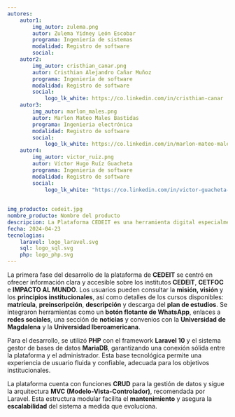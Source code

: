 ```yaml
---
autores:
    autor1:
        img_autor: zulema.png
        autor: Zulema Yidney León Escobar
        programa: Ingeniería de sistemas
        modalidad: Registro de software
        social:
    autor2:
        img_autor: cristhian_canar.png
        autor: Cristhian Alejandro Cañar Muñoz
        programa: Ingeniería de software
        modalidad: Registro de software
        social:
            logo_lk_white: https://co.linkedin.com/in/cristhian-canar 
    autor3:
        img_autor: marlon_males.png
        autor: Marlon Mateo Males Bastidas
        programa: Ingenieria electrónica
        modalidad: Registro de software
        social:  
            logo_lk_white: https://co.linkedin.com/in/marlon-mateo-males-bastidas-557aa2285 
    autor4:
        img_autor: victor_ruiz.png
        autor: Víctor Hugo Ruíz Guacheta
        programa: Ingenieria de software
        modalidad: Registro de software
        social:
            logo_lk_white: "https://co.linkedin.com/in/victor-guacheta-1504799btrk=public_profile_browsemap"
 
        
img_producto: cedeit.jpg
nombre_producto: Nombre del producto
descripcion: La Plataforma CEDEIT es una herramienta digital especialmente diseñada para ofrecer         información detallada y actualizada sobre los diversos programas académicos ofrecidos por las        instituciones CEDEIT, CETFOC IMPACTO AL MUNDO.
fecha: 2024-04-23
tecnologias:
    laravel: logo_laravel.svg
    sql: logo_sql.svg
    php: logo_php.svg
---
```

<p>La primera fase del desarrollo de la plataforma de <strong>CEDEIT</strong> se centró en ofrecer información clara y accesible sobre los institutos <strong>CEDEIT</strong>, <strong>CETFOC</strong> e <strong>IMPACTO AL MUNDO</strong>. Los usuarios pueden consultar la <strong>misión, visión</strong> y los <strong>principios institucionales</strong>, así como detalles de los cursos disponibles: <strong>matrícula</strong>, <strong>preinscripción</strong>, <strong>descripción</strong> y descarga del <strong>plan de estudios</strong>. Se integraron herramientas como un <strong>botón flotante de WhatsApp</strong>, enlaces a <strong>redes sociales</strong>, una sección de <strong>noticias</strong> y convenios con la <strong>Universidad de Magdalena</strong> y la <strong>Universidad Iberoamericana</strong>.</p>

<p>Para el desarrollo, se utilizó <strong>PHP</strong> con el framework <strong>Laravel 10</strong> y el sistema gestor de bases de datos <strong>MariaDB</strong>, garantizando una conexión sólida entre la plataforma y el administrador. Esta base tecnológica permite una experiencia de usuario fluida y confiable, adecuada para los objetivos institucionales.</p>

<p>La plataforma cuenta con funciones <strong>CRUD</strong> para la gestión de datos y sigue la arquitectura <strong>MVC (Modelo-Vista-Controlador)</strong>, recomendada por Laravel. Esta estructura modular facilita el <strong>mantenimiento</strong> y asegura la <strong>escalabilidad</strong> del sistema a medida que evoluciona.</p>


